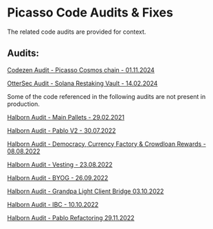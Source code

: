# Picasso Code Audits & Fixes

The related code audits are provided for context.

## Audits:

[Codezen Audit - Picasso Cosmos chain - 01.11.2024](./picasso-cosmos/picasso_cosmos_audit.pdf)

[OtterSec Audit - Solana Restaking Vault - 14.02.2024](./solana-restaking/restaking_vaults_audit.pdf)

Some of the code referenced in the following audits are not present in production.

[Halborn Audit - Main Pallets - 29.02.2021](./halborn/audit20210229-pallets-core.pdf)
   
[Halborn Audit - Pablo V2 - 30.07.2022](./halborn/audit20220730-pallets-pabloV2.pdf)

[Halborn Audit - Democracy, Currency Factory & Crowdloan Rewards - 08.08.2022](./halborn/audit20220808-pallets-democracy-currencyFactory-crowdloanRewards.pdf)

[Halborn Audit - Vesting - 23.08.2022](./halborn/audit20220823-pallet-vesting.pdf)

[Halborn Audit - BYOG - 26.09.2022](./halborn/audit20220926-pallet-byog.pdf)

[Halborn Audit - Grandpa Light Client Bridge 03.10.2022](./halborn/audit20221003-pallet-grandpa-light-client-bridge.pdf)

[Halborn Audit - IBC - 10.10.2022](./halborn/audit20221010-pallet-ibc.pdf)

[Halborn Audit - Pablo Refactoring 29.11.2022](./halborn/audit20221129-pallet-pablo-refactoring.pdf)
